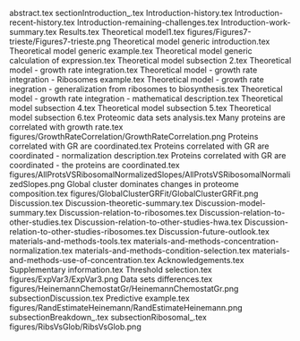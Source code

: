 abstract.tex
sectionIntroduction_.tex
Introduction-history.tex
Introduction-recent-history.tex
Introduction-remaining-challenges.tex
Introduction-work-summary.tex
Results.tex
Theoretical model1.tex
figures/Figures7-trieste/Figures7-trieste.png
Theoretical model generic introduction.tex
Theoretical model generic example.tex
Theoretical model generic calculation of expression.tex
Theoretical model subsection 2.tex
Theoretical model - growth rate integration.tex
Theoretical model - growth rate integration - Ribosomes example.tex
Theoretical model - growth rate inegration -  generalization from ribosomes to biosynthesis.tex
Theoretical model - growth rate integration - mathematical description.tex
Theoretical model subsection 4.tex
Theoretical model subsection 5.tex
Theoretical model subsection 6.tex
Proteomic data sets analysis.tex
Many proteins are correlated with growth rate.tex
figures/GrowthRateCorrelation/GrowthRateCorrelation.png
Proteins correlated with GR are coordinated.tex
Proteins correlated with GR are coordinated - normalization description.tex
Proteins correlated with GR are coordinated - the proteins are coordinated.tex
figures/AllProtsVSRibosomalNormalizedSlopes/AllProtsVSRibosomalNormalizedSlopes.png
Global cluster dominates changes in proteome composition.tex
figures/GlobalClusterGRFit/GlobalClusterGRFit.png
Discussion.tex
Discussion-theoretic-summary.tex
Discussion-model-summary.tex
Discussion-relation-to-ribosomes.tex
Discussion-relation-to-other-studies.tex
Discussion-relation-to-other-studies-hwa.tex
Discussion-relation-to-other-studies-ribosomes.tex
Discussion-future-outlook.tex
materials-and-methods-tools.tex
materials-and-methods-concentration-normalization.tex
materials-and-methods-condition-selection.tex
materials-and-methods-use-of-concentration.tex
Acknowledgements.tex
Supplementary information.tex
Threshold selection.tex
figures/ExpVar3/ExpVar3.png
Data sets differences.tex
figures/HeinemannChemostatGr/HeinemannChemostatGr.png
subsectionDiscussion.tex
Predictive example.tex
figures/RandEstimateHeinemann/RandEstimateHeinemann.png
subsectionBreakdown_.tex
subsectionRibosomal_.tex
figures/RibsVsGlob/RibsVsGlob.png